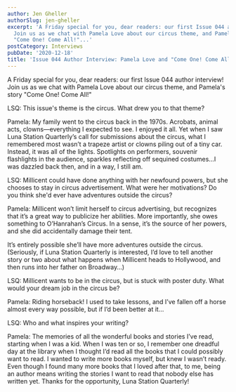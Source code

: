 ```yaml
---
author: Jen Gheller
authorSlug: jen-gheller
excerpt: 'A Friday special for you, dear readers: our first Issue 044 author interview!
  Join us as we chat with Pamela Love about our circus theme, and Pamela''s story
  "Come One! Come All!"...'
postCategory: Interviews
pubDate: '2020-12-18'
title: 'Issue 044 Author Interview: Pamela Love and "Come One! Come All!"'
---
```

A Friday special for you, dear readers: our first Issue 044 author interview! Join us as we chat with Pamela Love about our circus theme, and Pamela's story "Come One! Come All!"

LSQ: This issue's theme is the circus. What drew you to that theme?

Pamela: My family went to the circus back in the 1970s. Acrobats, animal acts, clowns—everything I expected to see. I enjoyed it all. Yet when I saw Luna Station Quarterly’s call for submissions about the circus, what I remembered most wasn’t a trapeze artist or clowns piling out of a tiny car. Instead, it was all of the lights. Spotlights on performers, souvenir flashlights in the audience, sparkles reflecting off sequined costumes…I was dazzled back then, and in a way, I still am.

LSQ: Millicent could have done anything with her newfound powers, but she chooses to stay in circus advertisement. What were her motivations? Do you think she'd ever have adventures outside the circus?

Pamela: Millicent won’t limit herself to circus advertising, but recognizes that it’s a great way to publicize her abilities. More importantly, she owes something to O’Hanrahan’s Circus. In a sense, it’s the source of her powers, and she did accidentally damage their tent.

It’s entirely possible she’ll have more adventures outside the circus. (Seriously, if Luna Station Quarterly is interested, I’d love to tell another story or two about what happens when Millicent heads to Hollywood, and then runs into her father on Broadway…)

LSQ: Millicent wants to be in the circus, but is stuck with poster duty. What would your dream job in the circus be?

Pamela: Riding horseback! I used to take lessons, and I’ve fallen off a horse almost every way possible, but if I’d been better at it…

LSQ: Who and what inspires your writing?

Pamela: The memories of all the wonderful books and stories I’ve read, starting when I was a kid. When I was ten or so, I remember one dreadful day at the library when I thought I’d read all the books that I could possibly want to read. I wanted to write more books myself, but knew I wasn’t ready. Even though I found many more books that I loved after that, to me, being an author means writing the stories I want to read that nobody else has written yet. Thanks for the opportunity, Luna Station Quarterly!
